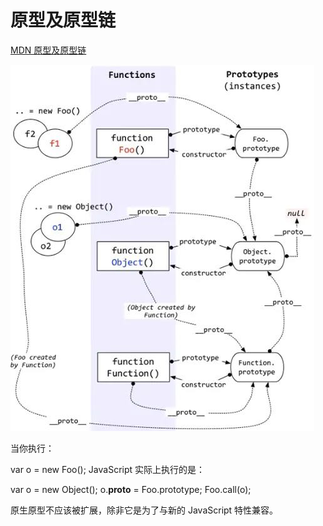 <!--
 * @Author: tangdaoyong
 * @Date: 2021-01-29 09:22:42
 * @LastEditors: tangdaoyong
 * @LastEditTime: 2021-01-29 11:29:30
 * @Description: 原型及原型链
-->
# 原型及原型链

[MDN 原型及原型链](https://developer.mozilla.org/zh-CN/docs/Web/JavaScript/Inheritance_and_the_prototype_chain)

![原型链](./imgs/原型链.jpeg)

当你执行：

var o = new Foo();
JavaScript 实际上执行的是：

var o = new Object();
o.__proto__ = Foo.prototype;
Foo.call(o);

原生原型不应该被扩展，除非它是为了与新的 JavaScript 特性兼容。